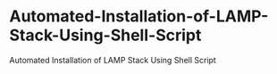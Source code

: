 # Automated-Installation-of-LAMP-Stack-Using-Shell-Script
Automated Installation of LAMP Stack Using Shell Script
